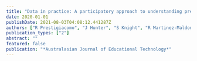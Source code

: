 ```yaml
---
title: "Data in practice: A participatory approach to understanding pre-service teachers’ perspectives"
date: 2020-01-01
publishDate: 2021-08-03T04:08:12.441287Z
authors: ["R Prestigiacomo", "J Hunter", "S Knight", "R Martinez-Maldonado", "L Lockyer"]
publication_types: ["2"]
abstract: ""
featured: false
publication: "*Australasian Journal of Educational Technology*"
---
```


